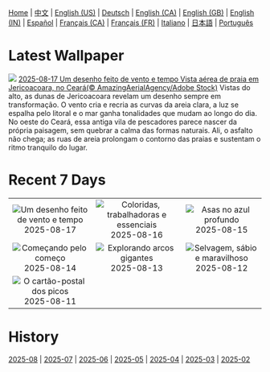 [Home](../README.md) | [中文](zh-CN.md) | [English (US)](en-US.md) | [Deutsch](de-DE.md) | [English (CA)](en-CA.md) | [English (GB)](en-GB.md) | [English (IN)](en-IN.md) | [Español](es-ES.md) | [Français (CA)](fr-CA.md) | [Français (FR)](fr-FR.md) | [Italiano](it-IT.md) | [日本語](ja-JP.md) | [Português](pt-BR.md)

# Latest Wallpaper
![](https://www.bing.com/th?id=OHR.Jeribeach_PT-BR3080165878_UHD.jpg)
[2025-08-17 Um desenho feito de vento e tempo Vista aérea de praia em Jericoacoara, no Ceará(© AmazingAerialAgency/Adobe Stock)](https://www.bing.com/th?id=OHR.Jeribeach_PT-BR3080165878_UHD.jpg)
Vistas do alto, as dunas de Jericoacoara revelam um desenho sempre em transformação. O vento cria e recria as curvas da areia clara, a luz se espalha pelo litoral e o mar ganha tonalidades que mudam ao longo do dia. No oeste do Ceará, essa antiga vila de pescadores parece nascer da própria paisagem, sem quebrar a calma das formas naturais. Ali, o asfalto não chega; as ruas de areia prolongam o contorno das praias e sustentam o ritmo tranquilo do lugar.

# Recent 7 Days
|  |  |  |
|:---:|:---:|:---:|
| ![](https://www.bing.com/th?id=OHR.Jeribeach_PT-BR3080165878_400x240.jpg "Um desenho feito de vento e tempo") 2025-08-17 | ![](https://www.bing.com/th?id=OHR.ColorfulBeehives_PT-BR1350605096_400x240.jpg "Coloridas, trabalhadoras e essenciais") 2025-08-16 | ![](https://www.bing.com/th?id=OHR.SpottedEagleRay_PT-BR1035439304_400x240.jpg "Asas no azul profundo") 2025-08-15 |
| ![](https://www.bing.com/th?id=OHR.PizNairPeak_PT-BR9393263322_400x240.jpg "Começando pelo começo") 2025-08-14 | ![](https://www.bing.com/th?id=OHR.CoronaArch_PT-BR8379386277_400x240.jpg "Explorando arcos gigantes") 2025-08-13 | ![](https://www.bing.com/th?id=OHR.KenyaElephants_PT-BR8192553536_400x240.jpg "Selvagem, sábio e maravilhoso") 2025-08-12 |
| ![](https://www.bing.com/th?id=OHR.SantaMaddalena_PT-BR8037703771_400x240.jpg "O cartão-postal dos picos") 2025-08-11 |  |  |

# History
[2025-08](../archives/wallpaper/pt-BR/w_2025_08.md) | [2025-07](../archives/wallpaper/pt-BR/w_2025_07.md) | [2025-06](../archives/wallpaper/pt-BR/w_2025_06.md) | [2025-05](../archives/wallpaper/pt-BR/w_2025_05.md) | [2025-04](../archives/wallpaper/pt-BR/w_2025_04.md) | [2025-03](../archives/wallpaper/pt-BR/w_2025_03.md) | [2025-02](../archives/wallpaper/pt-BR/w_2025_02.md)
